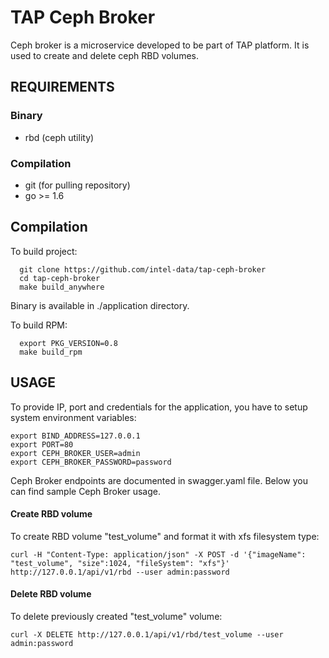 # TAP Ceph Broker

Ceph broker is a microservice developed to be part of TAP platform. 
It is used to create and delete ceph RBD volumes.

## REQUIREMENTS

### Binary
* rbd (ceph utility)

### Compilation
* git (for pulling repository)
* go >= 1.6

## Compilation
To build project:
```
  git clone https://github.com/intel-data/tap-ceph-broker
  cd tap-ceph-broker
  make build_anywhere
```
Binary is available in ./application directory.

To build RPM:
```
  export PKG_VERSION=0.8
  make build_rpm
```

## USAGE

To provide IP, port and credentials for the application, you have to setup system environment variables:
```
export BIND_ADDRESS=127.0.0.1
export PORT=80
export CEPH_BROKER_USER=admin
export CEPH_BROKER_PASSWORD=password
```

Ceph Broker endpoints are documented in swagger.yaml file.
Below you can find sample Ceph Broker usage.

#### Create RBD volume
To create RBD volume "test_volume" and format it with xfs filesystem type:
```
curl -H "Content-Type: application/json" -X POST -d '{"imageName": "test_volume", "size":1024, "fileSystem": "xfs"}' http://127.0.0.1/api/v1/rbd --user admin:password
```

#### Delete RBD volume
To delete previously created "test_volume" volume:
```
curl -X DELETE http://127.0.0.1/api/v1/rbd/test_volume --user admin:password
```
